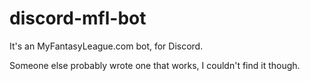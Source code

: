 # discord-mfl-bot

It's an MyFantasyLeague.com bot, for Discord.

Someone else probably wrote one that works, I couldn't find it though.